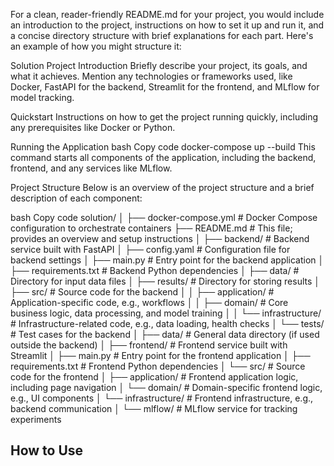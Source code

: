 
For a clean, reader-friendly README.md for your project, you would include an introduction to the project, instructions on how to set it up and run it, and a concise directory structure with brief explanations for each part. Here's an example of how you might structure it:

Solution Project
Introduction
Briefly describe your project, its goals, and what it achieves. Mention any technologies or frameworks used, like Docker, FastAPI for the backend, Streamlit for the frontend, and MLflow for model tracking.

Quickstart
Instructions on how to get the project running quickly, including any prerequisites like Docker or Python.

Running the Application
bash
Copy code
docker-compose up --build
This command starts all components of the application, including the backend, frontend, and any services like MLflow.

Project Structure
Below is an overview of the project structure and a brief description of each component:

bash
Copy code
solution/
│
├── docker-compose.yml       # Docker Compose configuration to orchestrate containers
├── README.md                # This file; provides an overview and setup instructions
│
├── backend/                 # Backend service built with FastAPI
│   ├── config.yaml          # Configuration file for backend settings
│   ├── main.py              # Entry point for the backend application
│   ├── requirements.txt     # Backend Python dependencies
│   ├── data/                # Directory for input data files
│   ├── results/             # Directory for storing results
│   ├── src/                 # Source code for the backend
│   │   ├── application/     # Application-specific code, e.g., workflows
│   │   ├── domain/          # Core business logic, data processing, and model training
│   │   └── infrastructure/  # Infrastructure-related code, e.g., data loading, health checks
│   └── tests/               # Test cases for the backend
│
├── data/                    # General data directory (if used outside the backend)
│
├── frontend/                # Frontend service built with Streamlit
│   ├── main.py              # Entry point for the frontend application
│   ├── requirements.txt     # Frontend Python dependencies
│   └── src/                 # Source code for the frontend
│       ├── application/     # Frontend application logic, including page navigation
│       └── domain/          # Domain-specific frontend logic, e.g., UI components
│       └── infrastructure/  # Frontend infrastructure, e.g., backend communication
│
└── mlflow/                  # MLflow service for tracking experiments

## How to Use

